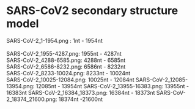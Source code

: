 # SARS-CoV2 secondary structure model
SARS-CoV-2_1-1954.png :   1nt - 1954nt <br/>  
SARS-CoV-2_1955-4287.png: 1955nt - 4287nt <br/>
SARS-CoV-2_4288-6585.png: 4288nt - 6585nt <br/>
SARS-CoV-2_6586-8232.png: 6586nt - 8232nt  
SARS-CoV-2_8233-10024.png: 8233nt - 10024nt  
SARS-CoV-2_10025-12084.png: 10025nt - 12084nt
SARS-CoV-2_12085-13954.png: 12085nt - 13954nt
SARS-CoV-2_13955-16383.png: 13955nt - 16383nt
SARS-CoV-2_16384_18373.png: 16384nt - 18373nt
SARS-CoV-2_18374_21600.png: 18374nt -21600nt
